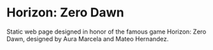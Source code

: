 # Horizon: Zero Dawn
Static web page designed in honor of the famous game Horizon: Zero Dawn, designed by Aura Marcela and Mateo Hernandez.
